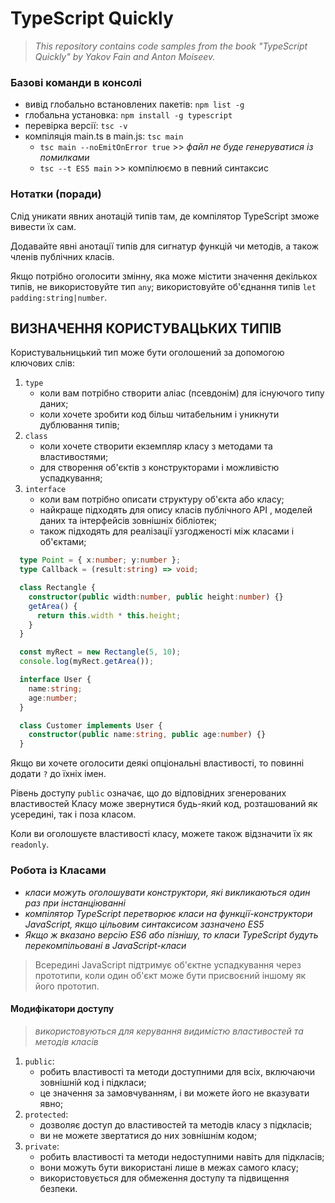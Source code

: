 # TypeScript Quickly

> _This repository contains code samples from the book "TypeScript Quickly" by Yakov Fain and Anton Moiseev._

### Базові команди в консолі

+ вивід глобально встановлених пакетів: ``npm list -g``
+ глобальна установка: ``npm install -g typescript``
+ перевірка версії: ``tsc -v``
+ компіляція main.ts в main.js: ``tsc main``
  - ``tsc main --noEmitOnError true`` >> _файл не буде генеруватися із помилками_
  - ``tsc --t ES5 main`` >> компілюємо в певний синтаксис


### Нотатки (поради)

Слід уникати явних анотацій типів там, де компілятор TypeScript зможе вивести їх сам.

Додавайте явні анотації типів для сигнатур функцій чи методів, а також членів публічних класів.

Якщо потрібно оголосити змінну, яка може містити значення декількох типів, не використовуйте тип `any`; використовуйте об'єднання типів `let padding:string|number`.


## ВИЗНАЧЕННЯ КОРИСТУВАЦЬКИХ ТИПІВ

Користувальницький тип може бути оголошений за допомогою ключових слів:
1. `type`
   + коли вам потрібно створити аліас (псевдонім) для існуючого типу даних;
   + коли хочете зробити код більш читабельним і уникнути дублювання типів;
3. `class`
   + коли хочете створити екземпляр класу з методами та властивостями;
   + для створення об'єктів з конструкторами і можливістю успадкування;
5. `interface`
   + коли вам потрібно описати структуру об'єкта або класу;
   + найкраще підходять для опису класів публічного API , моделей даних та інтерфейсів зовнішніх бібліотек;
   + також підходять для реалізації узгодженості між класами і об'єктами;

```typescript
  type Point = { x:number; y:number };
  type Callback = (result:string) => void;

  class Rectangle {
    constructor(public width:number, public height:number) {}
    getArea() {
      return this.width * this.height;
    }
  }

  const myRect = new Rectangle(5, 10);
  console.log(myRect.getArea());

  interface User {
    name:string;
    age:number;
  }

  class Customer implements User {
    constructor(public name:string, public age:number) {}
  }
```

Якщо ви хочете оголосити деякі опціональні властивості, то повинні додати `?` до їхніх імен.

Рівень доступу `public` означає, що до відповідних згенерованих властивостей Класу може звернутися будь-який код, розташований як усередині, так і поза класом.

Коли ви оголошуєте властивості класу, можете також відзначити їх як `readonly`.

### Робота із Класами

- _класи можуть оголошувати конструктори, які викликаються один раз при інстанціюванні_
- _компілятор TypeScript перетворює класи на функції-конструктори JavaScript, якщо цільовим синтаксисом зазначено ES5_
- _Якщо ж вказано версію ES6 або пізнішу, то класи TypeScript будуть перекомпільовані в JavaScript-класи_

> Всередині JavaScript підтримує об'єктне успадкування через прототипи, коли один об'єкт може бути присвоєний іншому як його прототип.

#### Модифікатори доступу

> _використовуються для керування видимістю властивостей та методів класів_

1. `public`:
    - робить властивості та методи доступними для всіх, включаючи зовнішній код і підкласи;
    - це значення за замовчуванням, і ви можете його не вказувати явно;
2. `protected`:
    - дозволяє доступ до властивостей та методів класу з підкласів;
    - ви не можете звертатися до них зовнішнім кодом;
3. `private`:
    - робить властивості та методи недоступними навіть для підкласів;
    - вони можуть бути використані лише в межах самого класу;
    - використовується для обмеження доступу та підвищення безпеки.


